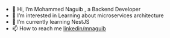 - 👋 Hi, I’m Mohammed Naguib , a Backend Developer 
- 👀 I’m interested in Learning about microservices architecture
- 🌱 I’m currently learning NestJS
- 📫 How to reach me [linkedin/mnaguib](https://www.linkedin.com/in/mnaguib2611/)


